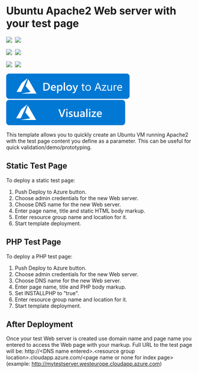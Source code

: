 # Ubuntu Apache2 Web server with your test page

<IMG SRC="https://azurequickstartsservice.blob.core.windows.net/badges/ubuntu-apache-test-page/PublicLastTestDate.svg" />&nbsp;
<IMG SRC="https://azurequickstartsservice.blob.core.windows.net/badges/ubuntu-apache-test-page/PublicDeployment.svg" />&nbsp;

<IMG SRC="https://azurequickstartsservice.blob.core.windows.net/badges/ubuntu-apache-test-page/FairfaxLastTestDate.svg" />&nbsp;
<IMG SRC="https://azurequickstartsservice.blob.core.windows.net/badges/ubuntu-apache-test-page/FairfaxDeployment.svg" />&nbsp;

<IMG SRC="https://azurequickstartsservice.blob.core.windows.net/badges/ubuntu-apache-test-page/BestPracticeResult.svg" />&nbsp;
<IMG SRC="https://azurequickstartsservice.blob.core.windows.net/badges/ubuntu-apache-test-page/CredScanResult.svg" />&nbsp;

<a href="https://portal.azure.com/#create/Microsoft.Template/uri/https%3A%2F%2Fraw.githubusercontent.com%2FAzure%2Fazure-quickstart-templates%2Fmaster%2Fubuntu-apache-test-page%2Fazuredeploy.json" target="_blank">
    <img src="https://raw.githubusercontent.com/Azure/azure-quickstart-templates/master/1-CONTRIBUTION-GUIDE/images/deploytoazure.svg?sanitize=true"/>
</a>
<a href="http://armviz.io/#/?load=https%3A%2F%2Fraw.githubusercontent.com%2FAzure%2Fazure-quickstart-templates%2Fmaster%2Fubuntu-apache-test-page%2Fazuredeploy.json" target="_blank">
    <img src="https://raw.githubusercontent.com/Azure/azure-quickstart-templates/master/1-CONTRIBUTION-GUIDE/images/visualizebutton.svg?sanitize=true"/>
</a>

This template allows you to quickly create an Ubuntu VM running Apache2 with the test page content you define as a parameter. This can be useful for quick validation/demo/prototyping.

## Static Test Page

To deploy a static test page:

1. Push Deploy to Azure button.
2. Choose admin credentials for the new Web server.
3. Choose DNS name for the new Web server.
4. Enter page name, title and static HTML body markup.
5. Enter resource group name and location for it.
6. Start template deployment.

## PHP Test Page

To deploy a PHP test page:

1. Push Deploy to Azure button.
2. Choose admin credentials for the new Web server.
3. Choose DNS name for the new Web server.
4. Enter page name, title and PHP body markup.
5. Set INSTALLPHP to "true".
6. Enter resource group name and location for it.
7. Start template deployment.

## After Deployment

Once your test Web server is created use domain name and page name you entered to access the Web page with your markup. 
Full URL to the test page will be: http://\<DNS name entered\>.\<resource group location\>.cloudapp.azure.com/\<page name or none for index page\>
(example: http://mytestserver.westeurope.cloudapp.azure.com)






